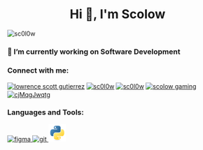 <h1 align="center">Hi 👋, I'm Scolow</h1>
<p align="left"> <img src="https://komarev.com/ghpvc/?username=sc0l0w&label=Profile%20views&color=0e75b6&style=flat" alt="sc0l0w" /> </p>

<h3 align="left">🔭 I’m currently working on Software Development</h3>

<h3 align="left">Connect with me:</h3>
<p align="left">
<a href="https://www.linkedin.com/in/lsdg/" target="blank"><img align="center" src="https://raw.githubusercontent.com/rahuldkjain/github-profile-readme-generator/master/src/images/icons/Social/linked-in-alt.svg" alt="lowrence scott gutierrez" height="30" width="40" /></a>
<a href="https://fb.com/sc0l0w" target="blank"><img align="center" src="https://raw.githubusercontent.com/rahuldkjain/github-profile-readme-generator/master/src/images/icons/Social/facebook.svg" alt="sc0l0w" height="30" width="40" /></a>
<a href="https://instagram.com/sc0l0w" target="blank"><img align="center" src="https://raw.githubusercontent.com/rahuldkjain/github-profile-readme-generator/master/src/images/icons/Social/instagram.svg" alt="sc0l0w" height="30" width="40" /></a>
<a href="https://www.youtube.com/@scolowgaming" target="blank"><img align="center" src="https://raw.githubusercontent.com/rahuldkjain/github-profile-readme-generator/master/src/images/icons/Social/youtube.svg" alt="scolow gaming" height="30" width="40" /></a>
<a href="https://discord.gg/cjMqgJwqtg" target="blank"><img align="center" src="https://raw.githubusercontent.com/rahuldkjain/github-profile-readme-generator/master/src/images/icons/Social/discord.svg" alt="cjMqgJwqtg" height="30" width="40" /></a>
</p>

<h3 align="left">Languages and Tools:</h3>
<p align="left"> <a href="https://www.figma.com/" target="_blank" rel="noreferrer"> <img src="https://www.vectorlogo.zone/logos/figma/figma-icon.svg" alt="figma" width="40" height="40"/> </a> <a href="https://git-scm.com/" target="_blank" rel="noreferrer"> <img src="https://www.vectorlogo.zone/logos/git-scm/git-scm-icon.svg" alt="git" width="40" height="40"/> </a> <a href="https://www.python.org" target="_blank" rel="noreferrer"> <img src="https://raw.githubusercontent.com/devicons/devicon/master/icons/python/python-original.svg" alt="python" width="40" height="40"/> </a> </p>


